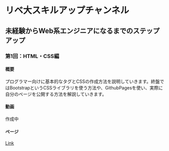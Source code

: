 # リベ大スキルアップチャンネル
## 未経験からWeb系エンジニアになるまでのステップアップ
### 第1回：HTML・CSS編
#### 概要
プログラマー向けに基本的なタグとCSSの作成方法を説明していきます。終盤ではBootstrapというCSSライブラリを使う方法や、GithubPagesを使い、実際に自分のページを公開する方法を解説していきます。
#### 動画
作成中
#### ページ
[Link](https://ikumahayashi.github.io/LiberalUniSkillup/01_HTML_CSS/)